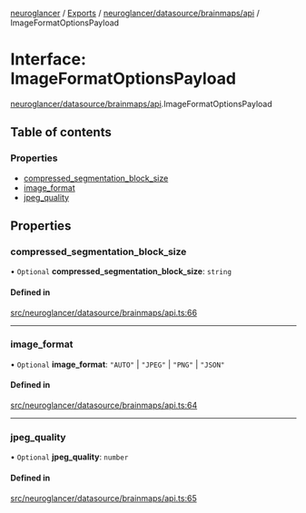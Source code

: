 [neuroglancer](../README.md) / [Exports](../modules.md) / [neuroglancer/datasource/brainmaps/api](../modules/neuroglancer_datasource_brainmaps_api.md) / ImageFormatOptionsPayload

# Interface: ImageFormatOptionsPayload

[neuroglancer/datasource/brainmaps/api](../modules/neuroglancer_datasource_brainmaps_api.md).ImageFormatOptionsPayload

## Table of contents

### Properties

- [compressed\_segmentation\_block\_size](neuroglancer_datasource_brainmaps_api.ImageFormatOptionsPayload.md#compressed_segmentation_block_size)
- [image\_format](neuroglancer_datasource_brainmaps_api.ImageFormatOptionsPayload.md#image_format)
- [jpeg\_quality](neuroglancer_datasource_brainmaps_api.ImageFormatOptionsPayload.md#jpeg_quality)

## Properties

### compressed\_segmentation\_block\_size

• `Optional` **compressed\_segmentation\_block\_size**: `string`

#### Defined in

[src/neuroglancer/datasource/brainmaps/api.ts:66](https://github.com/ActiveBrainAtlas2/neuroglancer/blob/91617476/src/neuroglancer/datasource/brainmaps/api.ts#L66)

___

### image\_format

• `Optional` **image\_format**: ``"AUTO"`` \| ``"JPEG"`` \| ``"PNG"`` \| ``"JSON"``

#### Defined in

[src/neuroglancer/datasource/brainmaps/api.ts:64](https://github.com/ActiveBrainAtlas2/neuroglancer/blob/91617476/src/neuroglancer/datasource/brainmaps/api.ts#L64)

___

### jpeg\_quality

• `Optional` **jpeg\_quality**: `number`

#### Defined in

[src/neuroglancer/datasource/brainmaps/api.ts:65](https://github.com/ActiveBrainAtlas2/neuroglancer/blob/91617476/src/neuroglancer/datasource/brainmaps/api.ts#L65)

